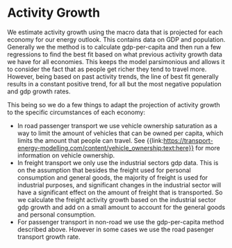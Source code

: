 # Activity Growth
We estimate activity growth using the macro data that is projected for each economy for our energy outlook. This contains data on GDP and population. Generally we the method is to calculate gdp-per-capita and then run a few regressions to find the best fit based on what previous activity growth data we have for all economies. This keeps the model parsimonious and allows it to consider the fact that as people get richer they tend to travel more. However, being based on past activity trends, the line of best fit generally results in a constant positive trend, for all but the most negative population and gdp growth rates. 

This being so we do a few things to adapt the projection of activity growth to the specific circumstances of each economy:

- In road passenger transport we use vehicle ownership saturation as a way to limit the amount of vehicles that can be owned per capita, which limits the amount that people can travel. See {{link:https://transport-energy-modelling.com/content/vehicle_ownership:text:here}} for more information on vehicle ownership.
- In freight transport we only use the industrial sectors gdp data. This is on the assumption that besides the freight used for personal consumption and general goods, the majority of freight is used for industrial purposes, and significant changes in the industrial sector will have a significant effect on the amount of freight that is transported. So we calculate the freight activity growth based on the industrial sector gdp growth and add on a small amount to account for the general goods and personal consumption.
- For passenger transport in non-road we use the gdp-per-capita method described above. However in some cases we use the road pasenger transport growth rate. 